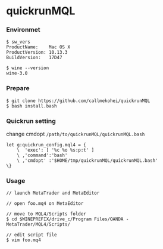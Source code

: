 # quickrunMQL

### Environmet
```
$ sw_vers 
ProductName:	Mac OS X
ProductVersion:	10.13.3
BuildVersion:	17D47

$ wine --version
wine-3.0
```

### Prepare
```
$ git clone https://github.com/callmekohei/quickrunMQL
$ bash install.bash
```

### Quickrun setting
change cmdopt `/path/to/quickrunMQL/quickrunMQL.bash`
```vim
let g:quickrun_config.mql4 = {
    \  'exec': [ '%c %o %s:p:t' ]
    \ ,'command':'bash'
    \ ,'cmdopt' :'$HOME/tmp/quickrunMQL/quickrunMQL.bash'
\}
```

### Usage
```
// launch MetaTrader and MetaEditor

// open foo.mq4 on MetaEditor

// move to MQL4/Scripts folder
$ cd $WINEPREFIX/drive_c/Program Files/OANDA - MetaTrader/MQL4/Scripts/

// edit script file
$ vim foo.mq4
```

